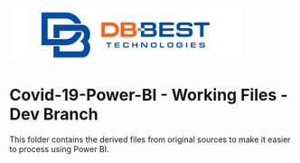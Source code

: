 ![](./dbbest-logo-small.png)
# Covid-19-Power-BI - Working Files - Dev Branch
This folder contains the derived files from original sources to make it easier to process using Power BI.

